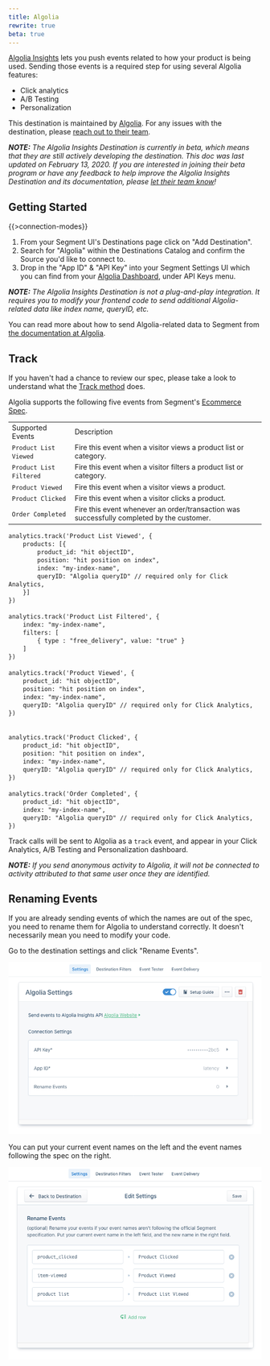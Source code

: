 ```yaml
---
title: Algolia
rewrite: true
beta: true
---
```


[Algolia Insights](https://www.algolia.com/products/analytics/) lets you push events related to how your product is being used. Sending those events is a required step for using several Algolia features:

- Click analytics
- A/B Testing
- Personalization

This destination is maintained by [Algolia](https://www.algolia.com/). For any issues with the destination, please [reach out to their team](mailto:hey@algolia.com).

_**NOTE:** The Algolia Insights Destination is currently in beta, which means that they are still actively developing the destination. This doc was last updated on February 13, 2020. If you are interested in joining their beta program or have any feedback to help improve the Algolia Insights Destination and its documentation, please [let their team know](mailto:hey@algolia.com)!_


## Getting Started

{{>connection-modes}} 

1. From your Segment UI's Destinations page click on "Add Destination".
2. Search for "Algolia" within the Destinations Catalog and confirm the Source you'd like to connect to.
3. Drop in the "App ID" & "API Key" into your Segment Settings UI which you can find from your [Algolia Dashboard](https://www.algolia.com/apps/), under API Keys menu.

_**NOTE:** The Algolia Insights Destination is not a plug-and-play integration. It requires you to modify your frontend code to send additional Algolia-related data like index name, queryID, etc._


You can read more about how to send Algolia-related data to Segment from [the documentation at Algolia](https://www.algolia.com/doc/guides/getting-insights-and-analytics/connectors/segment/).


## Track

If you haven't had a chance to review our spec, please take a look to understand what the [Track method](https://segment.com/docs/spec/track/) does. 

Algolia supports the following five events from Segment's [Ecommerce Spec](https://segment.com/docs/connections/spec/ecommerce/v2/).

<table>
  <tr>
   <td>Supported Events</td>
   <td>Description</td>
  </tr>
  <tr>
   <td><code>Product List Viewed</code></td>
   <td>Fire this event when a visitor views a product list or category.</td>
  </tr>
  <tr>
   <td><code>Product List Filtered</code></td>
   <td>Fire this event when a visitor filters a product list or category.</td>
  </tr>
  <tr>
   <td><code>Product Viewed</code></td>
   <td>Fire this event when a visitor views a product.</td>
  </tr>
  <tr>
   <td><code>Product Clicked</code></td>
   <td>Fire this event when a visitor clicks a product.</td>
  </tr>
  <tr>
   <td><code>Order Completed</code></td>
   <td>Fire this event whenever an order/transaction was successfully completed by the customer.</td>
  </tr>
</table>

```
analytics.track('Product List Viewed', {
    products: [{
        product_id: "hit objectID",
        position: "hit position on index",
        index: "my-index-name",
        queryID: "Algolia queryID" // required only for Click Analytics,
    }]
})

analytics.track('Product List Filtered', {
    index: "my-index-name",
    filters: [
        { type : "free_delivery", value: "true" }
    ]    
})

analytics.track('Product Viewed', {
    product_id: "hit objectID",
    position: "hit position on index",
    index: "my-index-name",
    queryID: "Algolia queryID" // required only for Click Analytics,
})


analytics.track('Product Clicked', {
    product_id: "hit objectID",
    position: "hit position on index",
    index: "my-index-name",
    queryID: "Algolia queryID" // required only for Click Analytics,
})

analytics.track('Order Completed', {
    product_id: "hit objectID",
    index: "my-index-name",
    queryID: "Algolia queryID" // required only for Click Analytics,
})

```

Track calls will be sent to Algolia as a `track` event, and appear in your Click Analytics, A/B Testing and Personalization dashboard.


_**NOTE:** If you send anonymous activity to Algolia, it will not be connected to activity attributed to that same user once they are identified._


## Renaming Events

If you are already sending events of which the names are out of the spec, you need to rename them for Algolia to understand correctly. It doesn't necessarily mean you need to modify your code.

Go to the destination settings and click "Rename Events".

![Destination Settings](images/destination_settings.png)

You can put your current event names on the left and the event names following the spec on the right.

![Rename Events](images/rename_events.png)